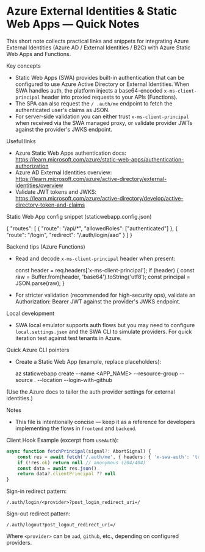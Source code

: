 # Azure External Identities & Static Web Apps — Quick Notes

This short note collects practical links and snippets for integrating Azure External Identities (Azure AD / External Identities / B2C) with Azure Static Web Apps and Functions.

Key concepts

- Static Web Apps (SWA) provides built-in authentication that can be configured to use Azure Active Directory or External Identities. When SWA handles auth, the platform injects a base64-encoded `x-ms-client-principal` header into proxied requests to your APIs (Functions).
- The SPA can also request the `/ .auth/me` endpoint to fetch the authenticated user's claims as JSON.
- For server-side validation you can either trust `x-ms-client-principal` when received via the SWA managed proxy, or validate provider JWTs against the provider's JWKS endpoint.

Useful links

- Azure Static Web Apps authentication docs: https://learn.microsoft.com/azure/static-web-apps/authentication-authorization
- Azure AD External Identities overview: https://learn.microsoft.com/azure/active-directory/external-identities/overview
- Validate JWT tokens and JWKS: https://learn.microsoft.com/azure/active-directory/develop/active-directory-token-and-claims

Static Web App config snippet (staticwebapp.config.json)

{
"routes": [
{
"route": "/api/\*",
"allowedRoles": ["authenticated"]
},
{
"route": "/login",
"redirect": "/.auth/login/aad"
}
]
}

Backend tips (Azure Functions)

- Read and decode `x-ms-client-principal` header when present:

    const header = req.headers['x-ms-client-principal'];
    if (header) {
    const raw = Buffer.from(header, 'base64').toString('utf8');
    const principal = JSON.parse(raw);
    }

- For stricter validation (recommended for high-security ops), validate an Authorization: Bearer <token> JWT against the provider's JWKS endpoint.

Local development

- SWA local emulator supports auth flows but you may need to configure `local.settings.json` and the SWA CLI to simulate providers. For quick iteration test against test tenants in Azure.

Quick Azure CLI pointers

- Create a Static Web App (example, replace placeholders):

    az staticwebapp create --name <APP_NAME> --resource-group <RG> --source . --location <REGION> --login-with-github

(Use the Azure docs to tailor the auth provider settings for external identities.)

Notes

- This file is intentionally concise — keep it as a reference for developers implementing the flows in `frontend` and `backend`.

Client Hook Example (excerpt from `useAuth`):

```ts
async function fetchPrincipal(signal?: AbortSignal) {
    const res = await fetch('/.auth/me', { headers: { 'x-swa-auth': 'true' }, signal })
    if (!res.ok) return null // anonymous (204/404)
    const data = await res.json()
    return data?.clientPrincipal ?? null
}
```

Sign-in redirect pattern:

```
/.auth/login/<provider>?post_login_redirect_uri=/
```

Sign-out redirect pattern:

```
/.auth/logout?post_logout_redirect_uri=/
```

Where `<provider>` can be `aad`, `github`, etc., depending on configured providers.
